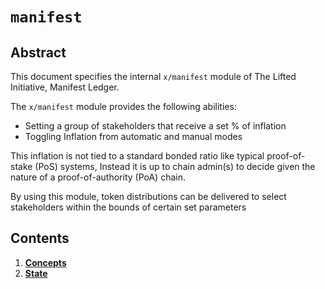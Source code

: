 # `manifest`

## Abstract

This document specifies the internal `x/manifest` module of The Lifted Initiative, Manifest Ledger.

The `x/manifest` module provides the following abilities:
- Setting a group of stakeholders that receive a set % of inflation
- Toggling Inflation from automatic and manual modes

This inflation is not tied to a standard bonded ratio like typical proof-of-stake (PoS) systems, Instead it is up to chain admin(s) to decide given the nature of a proof-of-authority (PoA) chain.

By using this module, token distributions can be delivered to select stakeholders within the bounds of certain set parameters

## Contents

1. **[Concepts](01_concepts.md)**
2. **[State](02_state.md)**
